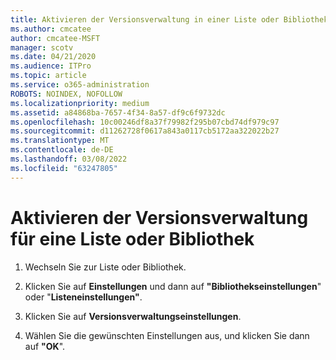 ```yaml
---
title: Aktivieren der Versionsverwaltung in einer Liste oder Bibliothek
ms.author: cmcatee
author: cmcatee-MSFT
manager: scotv
ms.date: 04/21/2020
ms.audience: ITPro
ms.topic: article
ms.service: o365-administration
ROBOTS: NOINDEX, NOFOLLOW
ms.localizationpriority: medium
ms.assetid: a84868ba-7657-4f34-8a57-df9c6f9732dc
ms.openlocfilehash: 10c00246df8a37f79982f295b07cbd74df979c97
ms.sourcegitcommit: d11262728f0617a843a0117cb5172aa322022b27
ms.translationtype: MT
ms.contentlocale: de-DE
ms.lasthandoff: 03/08/2022
ms.locfileid: "63247805"
---
```

# <a name="enable-versioning-for-a-list-or-library"></a>Aktivieren der Versionsverwaltung für eine Liste oder Bibliothek

1. Wechseln Sie zur Liste oder Bibliothek.
    
2. Klicken Sie auf **Einstellungen** und dann auf **"Bibliothekseinstellungen**" oder "**Listeneinstellungen"**.
    
3. Klicken Sie auf **Versionsverwaltungseinstellungen**.
    
4. Wählen Sie die gewünschten Einstellungen aus, und klicken Sie dann auf **"OK**".
    

